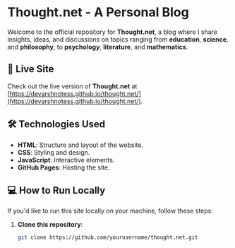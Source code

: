 # Thought.net - A Personal Blog

Welcome to the official repository for **Thought.net**, a blog where I share insights, ideas, and discussions on topics ranging from **education**, **science**, and **philosophy**, to **psychology**, **literature**, and **mathematics**.

## 🚀 Live Site

Check out the live version of **Thought.net** at [https://devarshnotess.github.io/thought.net/](https://devarshnotess.github.io/thought.net/). 

## 🛠 Technologies Used

- **HTML**: Structure and layout of the website.
- **CSS**: Styling and design.
- **JavaScript**: Interactive elements.
- **GitHub Pages**: Hosting the site.

## 💻 How to Run Locally

If you'd like to run this site locally on your machine, follow these steps:

1. **Clone this repository**:
   ```bash
   git clone https://github.com/yourusername/thought.net.git

